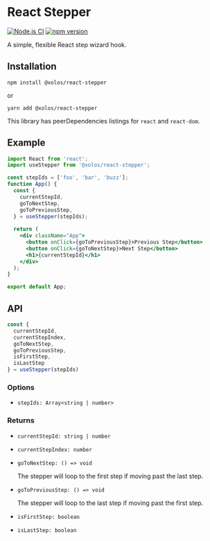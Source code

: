 # React Stepper
[![Node.js CI](https://github.com/omarnyte/react-stepper/actions/workflows/test.yml/badge.svg)](https://github.com/omarnyte/react-stepper/actions/workflows/test.yml)
[![npm version](https://badge.fury.io/js/@xolos%2Freact-stepper.svg)](https://badge.fury.io/js/@xolos%2Freact-stepper)

A simple, flexible React step wizard hook.

## Installation
```
npm install @xolos/react-stepper
```
or 
```
yarn add @xolos/react-stepper
```
This library has peerDependencies listings for `react` and `react-dom`.

## Example
```jsx
import React from 'react';
import useStepper from '@xolos/react-stepper';

const stepIds = ['foo', 'bar', 'buzz'];
function App() {
  const {
    currentStepId,
    goToNextStep,
    goToPreviousStep,
  } = useStepper(stepIds);
  
  return (
    <div className="App">
      <button onClick={goToPreviousStep}>Previous Step</button>
      <button onClick={goToNextStep}>Next Step</button>
      <h1>{currentStepId}</h1>
    </div>
  );
}

export default App;

```

## API
```jsx
const {
  currentStepId,
  currentStepIndex,
  goToNextStep,
  goToPreviousStep,
  isFirstStep,
  isLastStep
} = useStepper(stepIds)
```
### Options
* `stepIds: Array<string | number>`

### Returns
* `currentStepId: string | number`

* `currentStepIndex: number`

* `goToNextStep: () => void`

  The stepper will loop to the first step if moving past the last step.

* `goToPreviousStep: () => void`

  The stepper will loop to the last step if moving past the first step.

* `isFirstStep: boolean`

* `isLastStep: boolean`